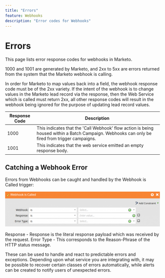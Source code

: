 ```yaml
---
title: "Errors"
feature: Webhooks
description: "Error codes for Webhooks"
---
```


# Errors

This page lists error response codes for webhooks in Marketo.

1000 and 1001 are generated by Marketo, and 2xx to 5xx are errors returned from the system that the Marketo webhook is calling.

In order for Marketo to map values back into a field, the webhook response code must be of the 2xx variety. If the intent of the webhook is to change values in the Marketo lead record via the response, then the Web Service which is called must return 2xx, all other response codes will result in the webhook being ignored for the purpose of updating lead record values.

| Response Code | Description|
| --- | --- |
| 1000| This indicates that the 'Call Webhook' flow action is being housed within a Batch Campaign. Webhooks can only be fired from trigger campaigns.|
| 1001| This indicates that the web service emitted an empty response body.|

## Catching a Webhook Error

Errors from Webhooks can be caught and handled by the Webhook is Called trigger:

![Webhook is Called](assets/webhook-called.png)

Response - Response is the literal response payload which was received by the request. Error Type - This corresponds to the Reason-Phrase of the HTTP status message.

These can be used to handle and react to predictable errors and exceptions. Depending upon what service you are integrating with, it may be possible to recover certain classes of errors automatically, while alerts can be created to notify users of unexpected errors.
